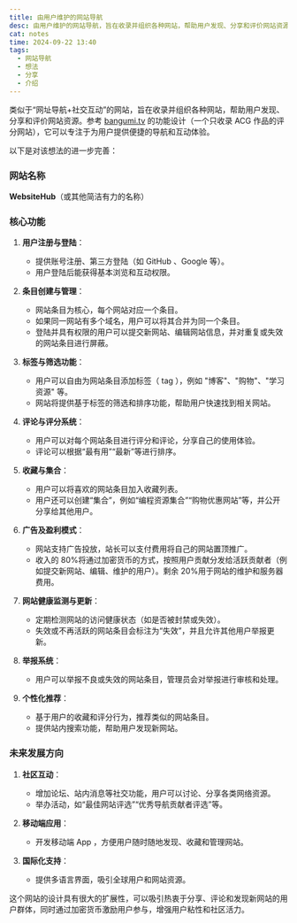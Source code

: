 ```yaml
---
title: 由用户维护的网站导航
desc: 由用户维护的网站导航，旨在收录并组织各种网站，帮助用户发现、分享和评价网站资源
cat: notes
time: 2024-09-22 13:40
tags:
  - 网站导航
  - 想法
  - 分享
  - 介绍
---
```


类似于“网址导航+社交互动”的网站，旨在收录并组织各种网站，帮助用户发现、分享和评价网站资源。参考 [bangumi.tv](https://bangumi.tv) 的功能设计（一个只收录 ACG 作品的评分网站），它可以专注于为用户提供便捷的导航和互动体验。

以下是对该想法的进一步完善：

### 网站名称

**WebsiteHub**（或其他简洁有力的名称）

### 核心功能

1. **用户注册与登陆**：

   - 提供账号注册、第三方登陆（如 GitHub 、Google 等）。
   - 用户登陆后能获得基本浏览和互动权限。

2. **条目创建与管理**：

   - 网站条目为核心，每个网站对应一个条目。
   - 如果同一网站有多个域名，用户可以将其合并为同一个条目。
   - 登陆并具有权限的用户可以提交新网站、编辑网站信息，并对重复或失效的网站条目进行屏蔽。

3. **标签与筛选功能**：

   - 用户可以自由为网站条目添加标签（ tag ），例如 "博客"、"购物"、"学习资源" 等。
   - 网站将提供基于标签的筛选和排序功能，帮助用户快速找到相关网站。

4. **评论与评分系统**：

   - 用户可以对每个网站条目进行评分和评论，分享自己的使用体验。
   - 评论可以根据“最有用”“最新”等进行排序。

5. **收藏与集合**：

   - 用户可以将喜欢的网站条目加入收藏列表。
   - 用户还可以创建“集合”，例如“编程资源集合”“购物优惠网站”等，并公开分享给其他用户。

6. **广告及盈利模式**：

   - 网站支持广告投放，站长可以支付费用将自己的网站置顶推广。
   - 收入的 80%将通过加密货币的方式，按照用户贡献分发给活跃贡献者（例如提交新网站、编辑、维护的用户）。剩余 20%用于网站的维护和服务器费用。

7. **网站健康监测与更新**：

   - 定期检测网站的访问健康状态（如是否被封禁或失效）。
   - 失效或不再活跃的网站条目会标注为“失效”，并且允许其他用户举报更新。

8. **举报系统**：

   - 用户可以举报不良或失效的网站条目，管理员会对举报进行审核和处理。

9. **个性化推荐**：
   - 基于用户的收藏和评分行为，推荐类似的网站条目。
   - 提供站内搜索功能，帮助用户发现新网站。

### 未来发展方向

1. **社区互动**：

   - 增加论坛、站内消息等社交功能，用户可以讨论、分享各类网络资源。
   - 举办活动，如“最佳网站评选”“优秀导航贡献者评选”等。

2. **移动端应用**：

   - 开发移动端 App ，方便用户随时随地发现、收藏和管理网站。

3. **国际化支持**：
   - 提供多语言界面，吸引全球用户和网站资源。

这个网站的设计具有很大的扩展性，可以吸引热衷于分享、评论和发现新网站的用户群体，同时通过加密货币激励用户参与，增强用户粘性和社区活力。
